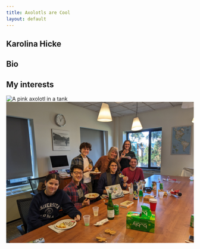```yaml
---
title: Axolotls are Cool
layout: default 
---
```



## Karolina Hicke

## Bio

## My interests

![A pink axolotl in a tank](https://alicemcgrath.digital.brynmawr.edu/simple-site/images/janeway.jpg)
![german club members](germanclub.jpg)

